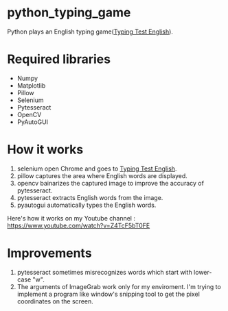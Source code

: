 # python_typing_game
Python plays an English typing game([Typing Test English](https://10fastfingers.com/typing-test/english)).

# Required libraries
- Numpy
- Matplotlib
- Pillow
- Selenium
- Pytesseract
- OpenCV
- PyAutoGUI

# How it works
1. selenium open Chrome and goes to [Typing Test English](https://10fastfingers.com/typing-test/english).
2. pillow captures the area where English words are displayed.
3. opencv bainarizes the captured image to improve the accuracy of pytesseract.
4. pytesseract extracts English words from the image.
5. pyautogui automatically types the English words.

Here's how it works on my Youtube channel : https://www.youtube.com/watch?v=Z4TcF5bT0FE

# Improvements
1. pytesseract sometimes misrecognizes words which start with lower-case "w".
2. The arguments of ImageGrab work only for my enviroment. I'm trying to implement a program like window's snipping tool to get the pixel coordinates on the screen.
